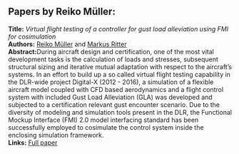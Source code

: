 <h2>Papers by Reiko Müller:</h2>
<p>
<b>Title:</b> <i> Virtual flight testing of a controller for gust load alleviation using FMI for cosimulation </i> <br />
<b>Authors:</b> <a href="../authors/author_188.html">Reiko Müller</a> and <a href="../authors/author_230.html">Markus Ritter</a><br />
<b>Abstract:</b>During aircraft design and certification, one of the most vital development tasks is the calculation of loads and stresses, subsequent structural sizing and iterative mutual adaptation with respect to the aircraft’s systems. In an effort to build up a so called virtual flight testing capability in the DLR-wide project Digital-X (2012 - 2016), a simulation of a flexible aircraft model coupled with CFD based aerodynamics and a flight control system with included Gust Load Alleviation (GLA) was developed and subjected to a certification relevant gust encounter scenario. Due to the diversity of modeling and simulation tools present in the DLR, the Functional Mockup Interface (FMI) 2.0 model interfacing standard has been successfully employed to cosimulate the control system inside the enclosing simulation framework.<br />
<b>Links:</b> <a href="../submissions/ecp17132921_MullerRitter.pdf">Full paper</a></p>
